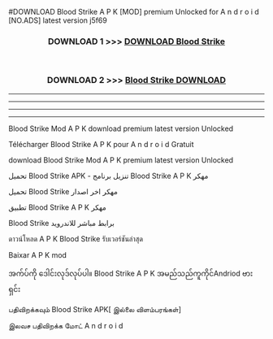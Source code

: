 #DOWNLOAD Blood Strike  A P K [MOD] premium Unlocked for A n d r o i d [NO.ADS] latest version j5f69



<div align="center">

<h3>DOWNLOAD 1 >>> <a href="https://teeasianyam.web.app?sq=Blood Strike ">DOWNLOAD Blood Strike  </a></h3><br>

<h3>DOWNLOAD 2 >>> <a href="https://teeasianyam.web.app?sq=Blood Strike  ">Blood Strike   DOWNLOAD </a></h3>

</div>


----------------------------------------------------------

----------------------------------------------------------

----------------------------------------------------------

----------------------------------------------------------


Blood Strike   Mod A P K download premium latest version Unlocked

Télécharger Blood Strike   A P K pour A n d r o i d Gratuit

download Blood Strike   Mod A P K premium latest version Unlocked

تحميل Blood Strike   APK - تنزيل برنامج Blood Strike   A P K مهكر

تحميل Blood Strike   مهكر اخر اصدار

تطبيق Blood Strike   A P K مهكر

Blood Strike   برابط مباشر للاندرويد

ดาวน์โหลด A P K Blood Strike   รับเวอร์ชันล่าสุด

Baixar A P K mod

အက်ပ်ကို ဒေါင်းလုဒ်လုပ်ပါ။ Blood Strike   A P K အမည်သည်ကူကိုင်Andriod ဗားရှင်း

பதிவிறக்கவும் Blood Strike   APK[ இல்லை விளம்பரங்கள்] 
 
இலவச பதிவிறக்க மோட் A n d r o i d



